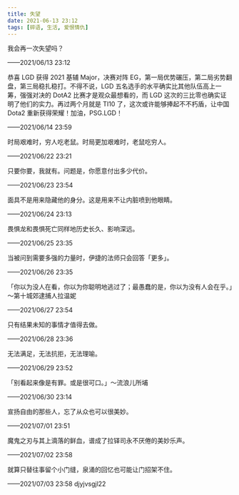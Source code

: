 ```yaml
---
title: 失望
date: 2021-06-13 23:12
tags: [碎语, 生活, 爱恨情仇]
---
```


我会再一次失望吗？

——2021/06/13 23:12

恭喜 LGD 获得 2021 基辅 Major，决赛对阵 EG，第一局优势碾压，第二局劣势翻盘，第三局稳扎稳打。不得不说，LGD 五名选手的水平确实比其他队伍高上一筹，强强对决的 DotA2 比赛才是观众最想看的，而 LGD 这次的三比零也确实证明了他们的实力。再过两个月就是 TI10 了，这次或许能够捧起不不朽盾，让中国 Dota2 重新获得荣耀！加油，PSG.LGD！ 

——2021/06/14 23:59

时局艰难时，穷人吃老鼠。时局更加艰难时，老鼠吃穷人。

——2021/06/22 23:21
 
 只要你要，我就有。问题是，你愿意付出多少代价。
 
 ——2021/06/23 23:54

面具不是用来隐藏他的身分。这是用来不让内脏喷到他眼睛。

 ——2021/06/24 23:13

畏惧龙和畏惧死亡同样地历史长久、影响深远。

 ——2021/06/25 23:35

当被问到需要多强的力量时，伊捷的法师只会回答「更多」。

 ——2021/06/26 23:35

「你以为没人在看，你以为你聪明地逃过了；最愚蠢的是，你以为没有人会在乎。」～第十城郊逮捕人拉温妮

 ——2021/06/27 23:54
 
只有结果未知的事情才值得去做。

 ——2021/06/28 23:36
 
 无法满足，无法抗拒，无法理喻。
 
  ——2021/06/29 23:52

「别看起来像是有罪。或是很可口。」～流浪儿所埔

——2021/06/30 23:14
  
宣扬自由的那些人，忘了从众也可以很美妙。
  
——2021/07/01 23:51
  
魔鬼之刃与其上滴落的鲜血，谱成了拉铎司永不厌倦的美妙乐声。

——2021/07/02 23:58

就算只替往事留个小门缝，泉涌的回忆也可能让门招架不住。

——2021/07/03 23:58 djyjvsgjl22

